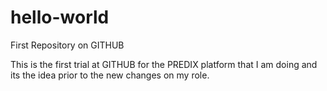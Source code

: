 # hello-world
First Repository on GITHUB

This is the first trial at GITHUB for the PREDIX platform that I am doing and its the idea prior to the new changes on my role.
